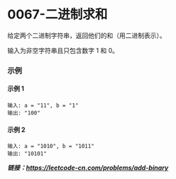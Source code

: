 # 0067-二进制求和

给定两个二进制字符串，返回他们的和（用二进制表示）。

输入为非空字符串且只包含数字 1 和 0。

### 示例

#### 示例 1

    输入: a = "11", b = "1"
    输出: "100"

#### 示例 2

    输入: a = "1010", b = "1011"
    输出: "10101"

***链接：https://leetcode-cn.com/problems/add-binary***